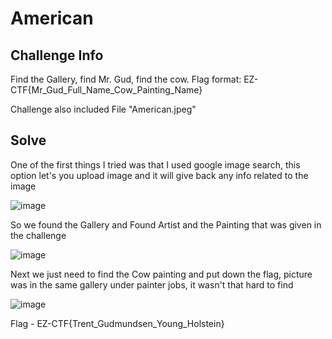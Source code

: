 # American #

## Challenge Info ##
<p>Find the Gallery, find Mr. Gud, find the cow. Flag format: EZ-CTF{Mr_Gud_Full_Name_Cow_Painting_Name} </p>
Challenge also included File "American.jpeg"

## Solve ##
<p>One of the first things I tried was that I used google image search, this option let's you upload image and it will give back any info related to the image<p>
  
  ![image](https://user-images.githubusercontent.com/85706972/167289630-d00f8c7f-ab61-44d4-8f70-88edb589f1f7.png)
  
 <p>So we found the Gallery and Found Artist and the Painting that was given in the challenge </p>
 
 ![image](https://user-images.githubusercontent.com/85706972/167289679-38d35a02-ea56-4edc-b17b-a9f078bf241f.png)

<p>Next we just need to find the Cow painting and put down the flag, picture was in the same gallery under painter jobs, it wasn't that hard to find</p>

![image](https://user-images.githubusercontent.com/85706972/167289717-8baaa9e7-0e60-4097-91fd-f8fa5bd444bd.png)


Flag - EZ-CTF{Trent_Gudmundsen_Young_Holstein} 



  

